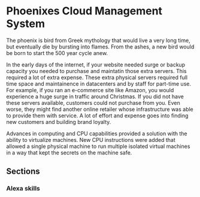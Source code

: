 # Phoenixes Cloud Management System

The phoenix is bird from Greek mythology that would live a very long time, but eventually die by bursting into flames. From the ashes, a new bird would be born to start the 500 year cycle anew.

In the early days of the internet, if your website needed surge or backup capacity you needed to purchase and maintatin those extra servers. This required a lot of extra expense. These extra physical servers required full time space and maintainence in datacenters and by staff for part-time use. For example, if you ran an e-commerce site like Amazon, you would experience a huge surge in traffic around Christmas. If you did not have these servers available, customers could not purchase from you. Even worse, they might find another online retailer whose infrastructure was able to provide them with service. A lot of effort and expense goes into finding new customers and building brand loyalty. 

Advances in computing and CPU capabilities provided a solution with the ability to virtualize machines. New CPU instructions were added that allowed a single physical machine to run multiple isolated virtual machines in a way that kept the secrets on the machine safe.

## Sections

### Alexa skills

